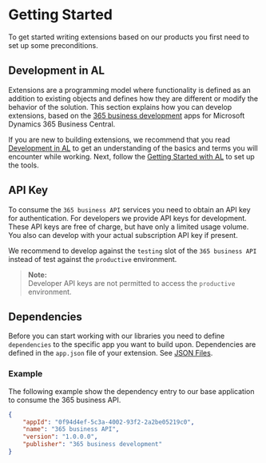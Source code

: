 # Getting Started
To get started writing extensions based on our products you first need to set up some preconditions.

## Development in AL 
Extensions are a programming model where functionality is defined as an addition to existing objects and defines how they are different or modify the behavior of the solution. This section explains how you can develop extensions, based on the [365 business development](https://www.365businessdev.com/) apps for Microsoft Dynamics 365 Business Central.

If you are new to building extensions, we recommend that you read [Development in AL](https://docs.microsoft.com/en-us/dynamics365/business-central/dev-itpro/developer/devenv-dev-overview) to get an understanding of the basics and terms you will encounter while working. 
Next, follow the [Getting Started with AL](https://docs.microsoft.com/en-us/dynamics365/business-central/dev-itpro/developer/devenv-get-started) to set up the tools.

## API Key
To consume the `365 business API` services you need to obtain an API key for authentication. For developers we provide API keys for development. These API keys are free of charge, but have only a limited usage volume.
You also can develop with your actual subscription API key if present.

We recommend to develop against the `testing` slot of the `365 business API` instead of test against the `productive` environment. 

>**Note:**<br />Developer API keys are not permitted to access the `productive` environment.

## Dependencies
Before you can start working with our libraries you need to define `dependencies` to the specific app you want to build upon.
Dependencies are defined in the `app.json` file of your extension. See [JSON Files](https://docs.microsoft.com/en-us/dynamics365/business-central/dev-itpro/developer/devenv-json-files#Appjson).

### Example 
The following example show the dependency entry to our base application to consume the 365 business API.
```json
{
    "appId": "0f94d4ef-5c3a-4002-93f2-2a2be05219c0",
    "name": "365 business API",
    "version": "1.0.0.0",
    "publisher": "365 business development"
}
```
